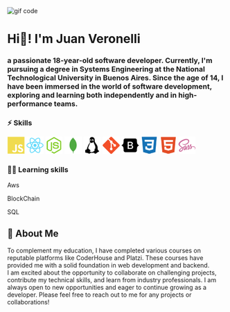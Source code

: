 <div id="header" aling="center">
  <img
    src="https://media.giphy.com/media/h408T6Y5GfmXBKW62l/giphy.gif"
    width="200"
    alt="gif code"
  />
  <h1 aling="center">Hi👋! I'm <span color="#6200EE">Juan Veronelli</span></h1>
  <h3 aling="center">
    a passionate 18-year-old software developer. Currently, I'm pursuing a
    degree in Systems Engineering at the National Technological University in
    Buenos Aires. Since the age of 14, I have been immersed in the world of
    software development, exploring and learning both independently and in
    high-performance teams.
  </h3>
</div>

<div>
  <h3>⚡ Skills</h3>
  <div>
    <img
      src="https://github.com/devicons/devicon/blob/master/icons/javascript/javascript-plain.svg"
      alt="js icon"
      width="40"
      height="40"
    />
    <img
      src="https://github.com/devicons/devicon/blob/master/icons/react/react-original.svg"
      alt="React icon"
      width="40"
      height="40"
    />
    <img
      src="https://github.com/devicons/devicon/blob/master/icons/nodejs/nodejs-plain.svg"
      alt="nodeJS icon"
      width="40"
      height="40"
    />
    <img
      src="https://github.com/devicons/devicon/blob/master/icons/mongodb/mongodb-plain.svg"
      alt="Mongodb icon"
      width="40"
      height="40"
    />
    <img
      src="https://github.com/devicons/devicon/blob/master/icons/linux/linux-plain.svg"
      alt="Linux"
      width="40"
      height="40"
    />
    <img
      src="https://github.com/devicons/devicon/blob/master/icons/git/git-plain.svg"
      alt="git icon"
      width="40"
      height="40"
    />
    <img
      src="https://github.com/devicons/devicon/blob/master/icons/bootstrap/bootstrap-plain.svg"
      alt="bootstrap"
      width="40"
      height="40"
    />
    <img
      src="https://github.com/devicons/devicon/blob/master/icons/css3/css3-plain.svg"
      alt="css3"
      width="40"
      height="40"
    />
    <img
      src="https://github.com/devicons/devicon/blob/master/icons/html5/html5-plain.svg"
      alt="html5"
      width="40"
      height="40"
    />
    <img
      src="https://github.com/devicons/devicon/blob/master/icons/sass/sass-original.svg"
      alt="sass"
      width="40"
      height="40"
    />
  </div>
</div>
<div>
  <h3>👨‍🏫 Learning skills</h3>
  <p> Aws </p>
  <p>BlockChain</p>
  <p>SQL</p>
</div>

<div>
  <h2>🧑 About Me</h2>
  <p>
    To complement my education, I have completed various courses on reputable
    platforms like CoderHouse and Platzi. These courses have provided me with a
    solid foundation in web development and backend.
    <br />
    I am excited about the opportunity to collaborate on challenging projects,
    contribute my technical skills, and learn from industry professionals. I am
    always open to new opportunities and eager to continue growing as a
    developer. Please feel free to reach out to me for any projects or
    collaborations!
  </p>
</div>
